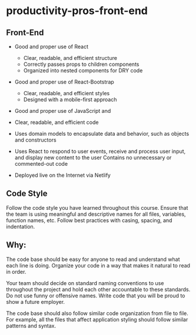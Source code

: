 # productivity-pros-front-end

## Front-End

* Good and proper use of React

  * Clear, readable, and efficient structure
  * Correctly passes props to children components
  * Organized into nested components for DRY code

* Good and proper use of React-Bootstrap

  * Clear, readable, and efficient styles
  * Designed with a mobile-first approach

* Good and proper use of JavaScript and

 * Clear, readable, and efficient code
 * Uses domain models to encapsulate data and behavior, such as objects and constructors

  * Uses React to respond to user events, receive and process user input, and display new content to the user
Contains no unnecessary or commented-out code

* Deployed live on the Internet via Netlify

## Code Style

Follow the code style you have learned throughout this course. Ensure that the team is using meaningful and descriptive names for all files, variables, function names, etc. Follow best practices with casing, spacing, and indentation.

## Why:

The code base should be easy for anyone to read and understand what each line is doing. Organize your code in a way that makes it natural to read in order.

Your team should decide on standard naming conventions to use throughout the project and hold each other accountable to these standards. Do not use funny or offensive names. Write code that you will be proud to show a future employer.

The code base should also follow similar code organization from file to file. For example, all the files that affect application styling should follow similar patterns and syntax.
